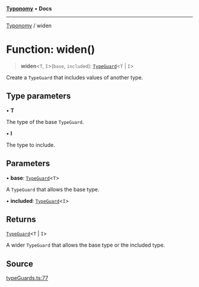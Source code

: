 [**Typonomy**](../README.md) • **Docs**

***

[Typonomy](../globals.md) / widen

# Function: widen()

> **widen**\<`T`, `I`\>(`base`, `included`): [`TypeGuard`](../type-aliases/TypeGuard.md)\<`T` \| `I`\>

Create a `TypeGuard` that includes values of another type.

## Type parameters

• **T**

The type of the base `TypeGuard`.

• **I**

The type to include.

## Parameters

• **base**: [`TypeGuard`](../type-aliases/TypeGuard.md)\<`T`\>

A `TypeGuard` that allows the base type.

• **included**: [`TypeGuard`](../type-aliases/TypeGuard.md)\<`I`\>

## Returns

[`TypeGuard`](../type-aliases/TypeGuard.md)\<`T` \| `I`\>

A wider `TypeGuard` that allows the base type or the included type.

## Source

[typeGuards.ts:77](https://github.com/softcraft-development/typonomy/blob/bcea019d216cf7f686cf96fe07d66281dfcae070/src/typeGuards.ts#L77)
